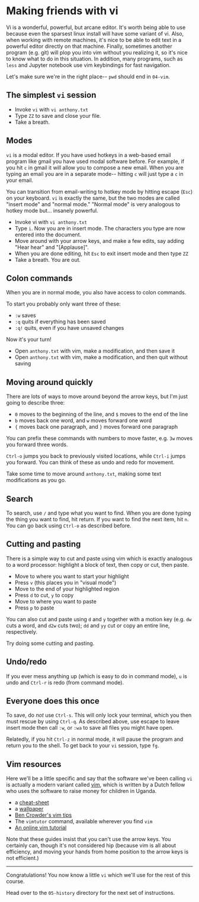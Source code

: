 # Making friends with vi

Vi is a wonderful, powerful, but arcane editor.
It's worth being able to use because even the sparsest linux install will have some variant of vi.
Also, when working with remote machines, it's nice to be able to edit text in a powerful editor directly on that machine.
Finally, sometimes another program (e.g. git) will plop you into vim without you realizing it, so it's nice to know what to do in this situation.
In addition, many programs, such as `less` and Jupyter notebook use vim keybindings for fast navigation.

Let's make sure we're in the right place-- `pwd` should end in `04-vim`.

## The simplest `vi` session

* Invoke `vi` with `vi anthony.txt`
* Type `ZZ` to save and close your file.
* Take a breath.


## Modes

`vi` is a modal editor.
If you have used hotkeys in a web-based email program like gmail you have used modal software before.
For example, if you hit `c` in gmail it will allow you to compose a new email.
When you are typing an email you are in a separate mode-- hitting `c` will just type a `c` in your email.

You can transition from email-writing to hotkey mode by hitting escape (`Esc`) on your keyboard.
`vi` is exactly the same, but the two modes are called "insert mode" and "normal mode."
"Normal mode" is very analogous to hotkey mode but... insanely powerful.

* Invoke vi with `vi anthony.txt`
* Type `i`. Now you are in insert mode. The characters you type are now entered into the document.
* Move around with your arrow keys, and make a few edits, say adding "Hear hear" and "[Applause]".
* When you are done editing, hit `Esc` to exit insert mode and then type `ZZ`
* Take a breath. You are out.


## Colon commands

When you are in normal mode, you also have access to colon commands.

To start you probably only want three of these:

* `:w` saves
* `:q` quits if everything has been saved
* `:q!` quits, even if you have unsaved changes

Now it's your turn!

* Open `anthony.txt` with vim, make a modification, and then save it
* Open `anthony.txt` with vim, make a modification, and then quit without saving


## Moving around quickly

There are lots of ways to move around beyond the arrow keys, but I'm just going to describe three:

* `0` moves to the beginning of the line, and `$` moves to the end of the line
* `b` moves back one word, and `w` moves forward one word
* `{` moves back one paragraph, and `}` moves forward one paragraph

You can prefix these commands with numbers to move faster, e.g. `3w` moves you forward three words.

`Ctrl-o` jumps you back to previously visited locations, while `Ctrl-i` jumps you forward.
You can think of these as undo and redo for movement.

Take some time to move around `anthony.txt`, making some text modifications as you go.


## Search

To search, use `/` and type what you want to find.
When you are done typing the thing you want to find, hit return.
If you want to find the next item, hit `n`.
You can go back using `Ctrl-o` as described before.


## Cutting and pasting

There is a simple way to cut and paste using vim which is exactly analogous to a word processor: highlight a block of text, then copy or cut, then paste.

* Move to where you want to start your highlight
* Press `v` (this places you in "visual mode")
* Move to the end of your highlighted region
* Press `d` to cut, `y` to copy
* Move to where you want to paste
* Press `p` to paste

You can also cut and paste using `d` and `y` together with a motion key (e.g. `dw` cuts a word, and `d2w` cuts two); `dd` and `yy` cut or copy an entire line, respectively.

Try doing some cutting and pasting.


## Undo/redo

If you ever mess anything up (which is easy to do in command mode), `u` is undo and `Ctrl-r` is redo (from command mode).


## Everyone does this once

To save, do *not* use `Ctrl-s`.
This will only lock your terminal, which you then must rescue by using `Ctrl-q`.
As described above, use escape to leave insert mode then call `:w`, or `:wa` to save all files you might have open.

Relatedly, if you hit `Ctrl-z` in normal mode, it will pause the program and return you to the shell.
To get back to your `vi` session, type `fg`.


## Vim resources

Here we'll be a little specific and say that the software we've been calling `vi` is actually a modern variant called [vim](https://www.vim.org/), which is written by a Dutch fellow who uses the software to raise money for children in Uganda.

* a [cheat-sheet](http://i.imgur.com/YLInLlY.png)
* a [wallpaper](https://github.com/LevelbossMike/vim_shortcut_wallpaper)
* [Ben Crowder's vim tips](http://bencrowder.net/files/vim-fu/)
* The `vimtutor` command, available wherever you find `vim`
* [An online vim tutorial](http://www.openvim.com/)

Note that these guides insist that you can't use the arrow keys.
You certainly can, though it's not considered hip (because vim is all about efficiency, and moving your hands from home position to the arrow keys is not efficient.)


---

Congratulations!
You now know a little `vi` which we'll use for the rest of this course.

Head over to the `05-history` directory for the next set of instructions.
